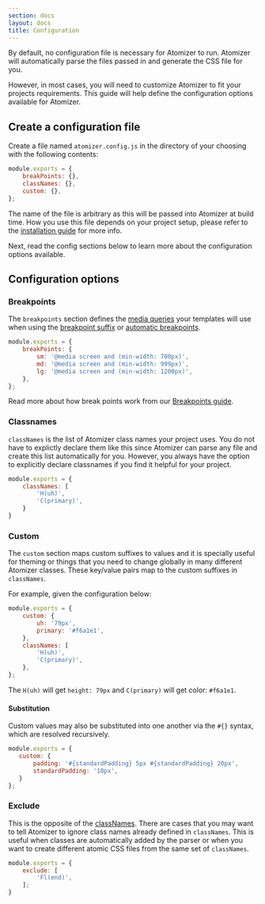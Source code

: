 ```yaml
---
section: docs
layout: docs
title: Configuration
---
```


By default, no configuration file is necessary for Atomizer to run. Atomizer will automatically parse the files passed in and generate the CSS file for you.

However, in most cases, you will need to customize Atomizer to fit your projects requirements. This guide will help define the configuration options available for Atomizer.

## Create a configuration file

Create a file named `atomizer.config.js` in the directory of your choosing with the following contents:

```js
module.exports = {
    breakPoints: {},
    classNames: {},
    custom: {},
};
```

<p class="noteBox info">The name of the file is arbitrary as this will be passed into Atomizer at build time. How you use this file depends on your project setup, please refer to the <a href="./installation.html">installation guide</a> for more info. </p>

Next, read the config sections below to learn more about the configuration options available.

## Configuration options

### Breakpoints

The `breakpoints` section defines the [media queries](https://developer.mozilla.org/en-US/docs/Web/CSS/Media_Queries/Using_media_queries) your templates will use when using the [breakpoint suffix](./guides/syntax.html#breakpoint_identifier) or [automatic breakpoints](./guides/syntax.html#automatic-breakpoints).

```js
module.exports = {
    breakPoints: {
        sm: '@media screen and (min-width: 700px)',
        md: '@media screen and (min-width: 999px)',
        lg: '@media screen and (min-width: 1200px)',
    },
};
```

Read more about how break points work from our [Breakpoints guide](./breakpoints.html).

### Classnames

`classNames` is the list of Atomizer class names your project uses. You do not have to explictly declare them like this since Atomizer can parse any file and create this list automatically for you.  However, you always have the option to explicitly declare classnames if you find it helpful for your project.

```js
module.exports = {
    classNames: [
        'H(uh)',
        'C(primary)',
    }
}
```

### Custom

The `custom` section maps custom suffixes to values and it is specially useful for theming or things that you need to change globally in many different Atomizer classes. These key/value pairs map to the custom suffixes in `classNames`.

For example, given the configuration below:

```js
module.exports = {
    custom: {
        uh: '79px',
        primary: '#f6a1e1',
    },
    classNames: [
        'H(uh)',
        'C(primary)',
    },
};
```

The `H(uh)` will get `height: 79px` and `C(primary)` will get color: `#f6a1e1`.

#### Substitution

Custom values may also be substituted into one another via the `#{}` syntax, which are resolved recursively.

 ```js
module.exports = {
    custom: {
        padding: '#{standardPadding} 5px #{standardPadding} 20px',
        standardPadding: '10px',
    }
};
 ```

### Exclude

This is the opposite of the [classNames](#classnames). There are cases that you may want to tell Atomizer to ignore class names already defined in `classNames`. This is useful when classes are automatically added by the parser or when you want to create different atomic CSS files from the same set of `classNames`.

```js
module.exports = {
    exclude: [
        'Fl(end)',
    ];
}
```
